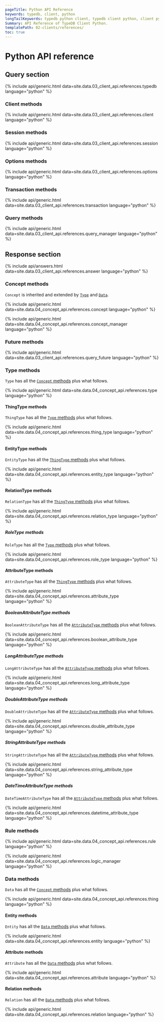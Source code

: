 ```yaml
---
pageTitle: Python API Reference
keywords: typedb, client, python
longTailKeywords: typedb python client, typedb client python, client python, python client
Summary: API Reference of TypeDB Client Python.
templatePath: 02-clients/references/
toc: true
---
```


# Python API reference

## Query section

{% include api/generic.html data=site.data.03_client_api.references.typedb language="python" %}

### Client methods

{% include api/generic.html data=site.data.03_client_api.references.client language="python" %}

### Session methods

{% include api/generic.html data=site.data.03_client_api.references.session language="python" %}

### Options methods

{% include api/generic.html data=site.data.03_client_api.references.options language="python" %}

### Transaction methods

{% include api/generic.html data=site.data.03_client_api.references.transaction language="python" %}

### Query methods

{% include api/generic.html data=site.data.03_client_api.references.query_manager language="python" %}

## Response section

{% include api/answers.html data=site.data.03_client_api.references.answer language="python" %}

### Concept methods

`Concept` is inherited and extended by [`Type`](#type-methods) and [`Data`](#data-methods).

{% include api/generic.html data=site.data.04_concept_api.references.concept language="python" %}

{% include api/generic.html data=site.data.04_concept_api.references.concept_manager language="python" %}

### Future methods

{% include api/generic.html data=site.data.03_client_api.references.query_future language="python" %}

### Type methods

`Type` has all the [`Concept` methods](#concept-methods) plus what follows.

{% include api/generic.html data=site.data.04_concept_api.references.type language="python" %}

#### ThingType methods

<!-- #todo Update the Thing keyword as soon as API implementation update will change it --->

`ThingType` has all the [`Type` methods](#type-methods) plus what follows.

{% include api/generic.html data=site.data.04_concept_api.references.thing_type language="python" %}

#### EntityType methods

`EntityType` has all the [`ThingType` methods](#thingtype-methods) plus what follows.

{% include api/generic.html data=site.data.04_concept_api.references.entity_type language="python" %}

#### RelationType methods

`RelationType` has all the [`ThingType` methods](#thingtype-methods) plus what follows.

{% include api/generic.html data=site.data.04_concept_api.references.relation_type language="python" %}

##### RoleType methods

`RoleType` has all the [`Type` methods](#type-methods) plus what follows.

{% include api/generic.html data=site.data.04_concept_api.references.role_type language="python" %}

#### AttributeType methods

`AttributeType` has all the [`ThingType` methods](#thingtype-methods) plus what follows.

{% include api/generic.html data=site.data.04_concept_api.references.attribute_type language="python" %}

##### BooleanAttributeType methods

`BooleanAttributeType` has all the [`AttributeType` methods](#attributetype-methods) plus what follows.

{% include api/generic.html data=site.data.04_concept_api.references.boolean_attribute_type language="python" %}

##### LongAttributeType methods

`LongAttributeType` has all the [`AttributeType` methods](#attributetype-methods) plus what follows.

{% include api/generic.html data=site.data.04_concept_api.references.long_attribute_type language="python" %}

##### DoubleAttributeType methods

`DoubleAttributeType` has all the [`AttributeType` methods](#attributetype-methods) plus what follows.

{% include api/generic.html data=site.data.04_concept_api.references.double_attribute_type language="python" %}

##### StringAttributeType methods

`StringAttributeType` has all the [`AttributeType` methods](#attributetype-methods) plus what follows.

{% include api/generic.html data=site.data.04_concept_api.references.string_attribute_type language="python" %}

##### DateTimeAttributeType methods

`DateTimeAttributeType` has all the [`AttributeType` methods](#attributetype-methods) plus what follows.

{% include api/generic.html data=site.data.04_concept_api.references.datetime_attribute_type language="python" %}

### Rule methods

{% include api/generic.html data=site.data.04_concept_api.references.rule language="python" %}

{% include api/generic.html data=site.data.04_concept_api.references.logic_manager language="python" %}

### Data methods

`Data` has all the [`Concept` methods](#concept-methods) plus what follows.

{% include api/generic.html data=site.data.04_concept_api.references.thing language="python" %}

#### Entity methods

`Entity` has all the [`Data` methods](#data-methods) plus what follows.

{% include api/generic.html data=site.data.04_concept_api.references.entity language="python" %}

#### Attribute methods

`Attribute` has all the [`Data` methods](#data-methods) plus what follows.

{% include api/generic.html data=site.data.04_concept_api.references.attribute language="python" %}

#### Relation methods

`Relation` has all the [`Data` methods](#data-methods) plus what follows.

{% include api/generic.html data=site.data.04_concept_api.references.relation language="python" %}
